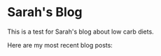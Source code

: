 [title: Sarah's Blog]:/
[menu: Home]:/

Sarah's Blog
===========

This is a test for Sarah's blog about low carb diets.

<span data-lift="if?extra_true=has_blog">Here are my most recent blog posts:</span>

<div data-lift="if?extra_true=has_blog">
      <div data-lift="blog.simple"></div>
</div>

